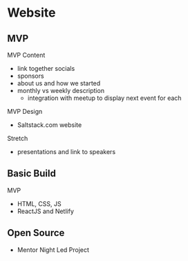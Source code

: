 # Website

## MVP
MVP Content
- link together socials
- sponsors
- about us and how we started
- monthly vs weekly description
    - integration with meetup to display next event for each
 
MVP Design
- Saltstack.com website

Stretch
 - presentations and link to speakers
 
## Basic Build
MVP 
- HTML, CSS, JS
- ReactJS and Netlify

## Open Source
- Mentor Night Led Project
